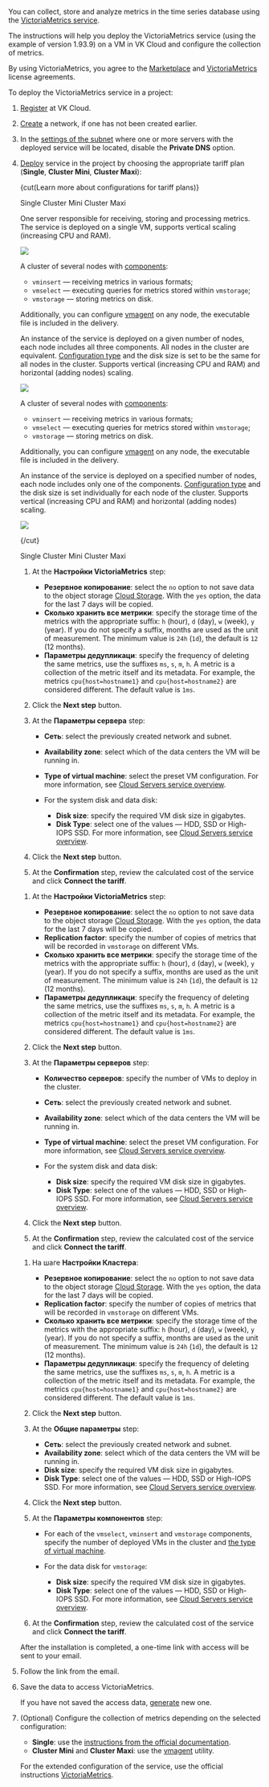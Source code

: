 You can collect, store and analyze metrics in the time series database using the [VictoriaMetrics service](https://msk.cloud.vk.com/app/en/services/marketplace/v2/apps/service/f260ad2b-bdc1-4ccc-a35f-2f440681e0f6/latest/info).

The instructions will help you deploy the VictoriaMetrics service (using the example of version 1.93.9) on a VM in VK Cloud and configure the collection of metrics.

By using VictoriaMetrics, you agree to the [Marketplace](/ru/intro/start/legal/marketplace "change-lang") and [VictoriaMetrics](https://victoriametrics.com/assets/VM_EULA.pdf) license agreements.

To deploy the VictoriaMetrics service in a project:

1. [Register](/en/intro/start/account-registration) at VK Cloud.
1. [Create](/en/networks/vnet/instructions/net#creating_network) a network, if one has not been created earlier.
1. In the [settings of the subnet](/en/networks/vnet/instructions/net#editing_subnet) where one or more servers with the deployed service will be located, disable the **Private DNS** option.
1. [Deploy](../../instructions/pr-instance-add) service in the project by choosing the appropriate tariff plan (**Single**, **Cluster Mini**, **Cluster Maxi**):

   {cut(Learn more about configurations for tariff plans)}

   <tabs>
   <tablist>
   <tab>Single</tab>
   <tab>Cluster Mini</tab>
   <tab>Cluster Maxi</tab>
   </tablist>
   <tabpanel>

   One server responsible for receiving, storing and processing metrics. The service is deployed on a single VM, supports vertical scaling (increasing CPU and RAM).

   ![](./assets/single_scheme.png)

   </tabpanel>
   <tabpanel>

   A cluster of several nodes with [components](https://docs.victoriametrics.com/Cluster-VictoriaMetrics.html#architecture-overview):

   - `vminsert` — receiving metrics in various formats;
   - `vmselect` — executing queries for metrics stored within `vmstorage`;
   - `vmstorage` — storing metrics on disk.

   Additionally, you can configure [vmagent](https://docs.victoriametrics.com/vmagent.html) on any node, the executable file is included in the delivery.

   An instance of the service is deployed on a given number of nodes, each node includes all three components. All nodes in the cluster are equivalent. [Configuration type](/en/computing/iaas/concepts/about#flavors) and the disk size is set to be the same for all nodes in the cluster. Supports vertical (increasing CPU and RAM) and horizontal (adding nodes) scaling.

   ![](./assets/cluster_mini_scheme.png)

   </tabpanel>
   <tabpanel>

   A cluster of several nodes with [components](https://docs.victoriametrics.com/Cluster-VictoriaMetrics.html#architecture-overview):

   - `vminsert` — receiving metrics in various formats;
   - `vmselect` — executing queries for metrics stored within `vmstorage`;
   - `vmstorage` — storing metrics on disk.

   Additionally, you can configure [vmagent](https://docs.victoriametrics.com/vmagent.html) on any node, the executable file is included in the delivery.

   An instance of the service is deployed on a specified number of nodes, each node includes only one of the components. [Configuration type](/en/computing/iaas/concepts/about#flavors) and the disk size is set individually for each node of the cluster. Supports vertical (increasing CPU and RAM) and horizontal (adding nodes) scaling.

   ![](./assets/cluster_maxi_scheme.png)

   </tabpanel>
   </tabs>

   {/cut}

   <tabs>
   <tablist>
   <tab>Single</tab>
   <tab>Cluster Mini</tab>
   <tab>Cluster Maxi</tab>
   </tablist>
   <tabpanel>

   1. At the **Настройки VictoriaMetrics** step:

      - **Резервное копирование**: select the `no` option to not save data to the object storage [Cloud Storage](/en/storage/s3). With the `yes` option, the data for the last 7 days will be copied.
      - **Сколько хранить все метрики**: specify the storage time of the metrics with the appropriate suffix: `h` (hour), `d` (day), `w` (week), `y` (year). If you do not specify a suffix, months are used as the unit of measurement. The minimum value is `24h` (`1d`), the default is `12` (12 months).
      - **Параметры дедупликаци**: specify the frequency of deleting the same metrics, use the suffixes `ms`, `s`, `m`, `h`. A metric is a collection of the metric itself and its metadata. For example, the metrics `cpu{host=hostname1}` and `cpu{host=hostname2}` are considered different. The default value is `1ms`.

   1. Click the **Next step** button.
   1. At the **Параметры сервера** step:

      - **Сеть**: select the previously created network and subnet.
      - **Availability zone**: select which of the data centers the VM will be running in.
      - **Type of virtual machine**: select the preset VM configuration. For more information, see [Cloud Servers service overview](/en/computing/iaas/concepts/about#flavors).
      - For the system disk and data disk:

        - **Disk size**: specify the required VM disk size in gigabytes.
        - **Disk Type**: select one of the values — HDD, SSD or High-IOPS SSD. For more information, see [Cloud Servers service overview](/en/computing/iaas/concepts/about#disks).

   1. Click the **Next step** button.
   1. At the **Confirmation** step, review the calculated cost of the service and click **Connect the tariff**.

   </tabpanel>
   <tabpanel>

   1. At the **Настройки VictoriaMetrics** step:

      - **Резервное копирование**: select the `no` option to not save data to the object storage [Cloud Storage](/en/storage/s3). With the `yes` option, the data for the last 7 days will be copied.
      - **Replication factor**: specify the number of copies of metrics that will be recorded in `vmstorage` on different VMs.
      - **Сколько хранить все метрики**: specify the storage time of the metrics with the appropriate suffix: `h` (hour), `d` (day), `w` (week), `y` (year). If you do not specify a suffix, months are used as the unit of measurement. The minimum value is `24h` (`1d`), the default is `12` (12 months).
      - **Параметры дедупликаци**: specify the frequency of deleting the same metrics, use the suffixes `ms`, `s`, `m`, `h`. A metric is a collection of the metric itself and its metadata. For example, the metrics `cpu{host=hostname1}` and `cpu{host=hostname2}` are considered different. The default value is `1ms`.

   1. Click the **Next step** button.
   1. At the **Параметры серверов** step:

      - **Количество серверов**: specify the number of VMs to deploy in the cluster.
      - **Сеть**: select the previously created network and subnet.
      - **Availability zone**: select which of the data centers the VM will be running in.
      - **Type of virtual machine**: select the preset VM configuration. For more information, see [Cloud Servers service overview](/en/computing/iaas/concepts/about#flavors).
      - For the system disk and data disk:

        - **Disk size**: specify the required VM disk size in gigabytes.
        - **Disk Type**: select one of the values — HDD, SSD or High-IOPS SSD. For more information, see [Cloud Servers service overview](/en/computing/iaas/concepts/about#disks).

   1. Click the **Next step** button.
   1. At the **Confirmation** step, review the calculated cost of the service and click **Connect the tariff**.

   </tabpanel>
   <tabpanel>

   1. На шаге **Настройки Кластера**:

      - **Резервное копирование**: select the `no` option to not save data to the object storage [Cloud Storage](/en/storage/s3). With the `yes` option, the data for the last 7 days will be copied.
      - **Replication factor**: specify the number of copies of metrics that will be recorded in `vmstorage` on different VMs.
      - **Сколько хранить все метрики**: specify the storage time of the metrics with the appropriate suffix: `h` (hour), `d` (day), `w` (week), `y` (year). If you do not specify a suffix, months are used as the unit of measurement. The minimum value is `24h` (`1d`), the default is `12` (12 months).
      - **Параметры дедупликаци**: specify the frequency of deleting the same metrics, use the suffixes `ms`, `s`, `m`, `h`. A metric is a collection of the metric itself and its metadata. For example, the metrics `cpu{host=hostname1}` and `cpu{host=hostname2}` are considered different. The default value is `1ms`.

   1. Click the **Next step** button.
   1. At the **Общие параметры** step:

      - **Сеть**: select the previously created network and subnet.
      - **Availability zone**: select which of the data centers the VM will be running in.
      - **Disk size**: specify the required VM disk size in gigabytes.
      - **Disk Type**: select one of the values — HDD, SSD or High-IOPS SSD. For more information, see [Cloud Servers service overview](/en/computing/iaas/concepts/about#disks).

   1. Click the **Next step** button.
   1. At the **Параметры компонентов** step:

      - For each of the `vmselect`, `vminsert` and `vmstorage` components, specify the number of deployed VMs in the cluster and [the type of virtual machine](/en/computing/iaas/concepts/about#flavors).
      - For the data disk for `vmstorage`:

        - **Disk size**: specify the required VM disk size in gigabytes.
        - **Disk Type**: select one of the values — HDD, SSD or High-IOPS SSD. For more information, see [Cloud Servers service overview](/en/computing/iaas/concepts/about#disks).

   1. At the **Confirmation** step, review the calculated cost of the service and click **Connect the tariff**.

   </tabpanel>
   </tabs>

   After the installation is completed, a one-time link with access will be sent to your email.

1. Follow the link from the email.
1. Save the data to access VictoriaMetrics.

   <info>

   If you have not saved the access data, [generate](../../instructions/pr-instance-manage#updating_access_to_a_service_instance) new one.

   </info>

1. (Optional) Configure the collection of metrics depending on the selected configuration:

   - **Single**: use the [instructions from the official documentation](https://docs.victoriametrics.com/Single-server-VictoriaMetrics.html#how-to-scrape-prometheus-exporters-such-as-node-exporter).
   - **Cluster Mini** and **Cluster Maxi**: use the [vmagent](https://docs.victoriametrics.com/vmagent.html) utility.

   For the extended configuration of the service, use the official instructions [VictoriaMetrics](https://docs.victoriametrics.com/guides).
